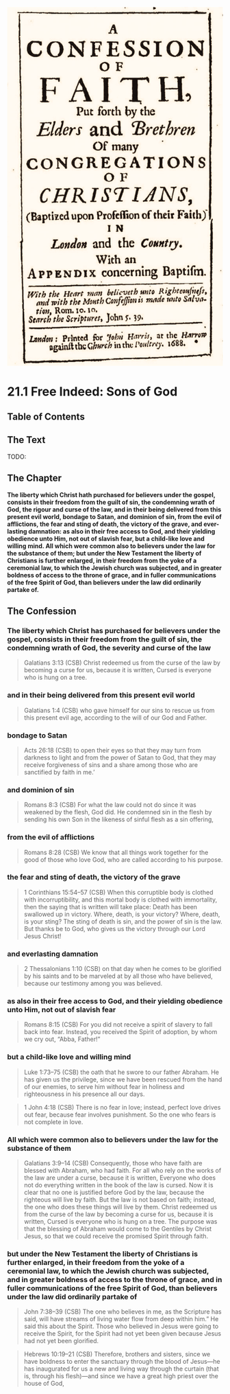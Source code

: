 <img class="intro-right" src="art-1689.png">

# 21.1 Free Indeed: Sons of God

## Table of Contents

<!-- toc -->

## The Text

TODO:

## The Chapter

**The liberty which Christ hath purchased for believers under the gospel, consists in their freedom from the guilt of sin, the condemning wrath of God, the rigour and curse of the law, and in their being delivered from this present evil world, bondage to Satan, and dominion of sin, from the evil of afflictions, the fear and sting of death, the victory of the grave, and ever- lasting damnation: as also in their free access to God, and their yielding obedience unto Him, not out of slavish fear, but a child-like love and willing mind. All which were common also to believers under the law for the substance of them; but under the New Testament the liberty of Christians is further enlarged, in their freedom from the yoke of a ceremonial law, to which the Jewish church was subjected, and in greater boldness of access to the throne of grace, and in fuller communications of the free Spirit of God, than believers under the law did ordinarily partake of.**

## The Confession

### The liberty which Christ has purchased for believers under the gospel, consists in their freedom from the guilt of sin, the condemning wrath of God, the severity and curse of the law

>Galatians 3:13 (CSB) Christ redeemed us from the curse of the law by becoming a curse for us, because it is written, Cursed is everyone who is hung on a tree.

### and in their being delivered from this present evil world

>Galatians 1:4 (CSB) who gave himself for our sins to rescue us from this present evil age, according to the will of our God and Father.

### bondage to Satan

>Acts 26:18 (CSB) to open their eyes so that they may turn from darkness to light and from the power of Satan to God, that they may receive forgiveness of sins and a share among those who are sanctified by faith in me.’

### and dominion of sin

>Romans 8:3 (CSB) For what the law could not do since it was weakened by the flesh, God did. He condemned sin in the flesh by sending his own Son in the likeness of sinful flesh as a sin offering,

### from the evil of afflictions

>Romans 8:28 (CSB) We know that all things work together for the good of those who love God, who are called according to his purpose.

### the fear and sting of death, the victory of the grave

>1 Corinthians 15:54–57 (CSB) When this corruptible body is clothed with incorruptibility, and this mortal body is clothed with immortality, then the saying that is written will take place: Death has been swallowed up in victory. Where, death, is your victory? Where, death, is your sting? The sting of death is sin, and the power of sin is the law. But thanks be to God, who gives us the victory through our Lord Jesus Christ!

### and everlasting damnation

>2 Thessalonians 1:10 (CSB) on that day when he comes to be glorified by his saints and to be marveled at by all those who have believed, because our testimony among you was believed.

### as also in their free access to God, and their yielding obedience unto Him, not out of slavish fear

>Romans 8:15 (CSB) For you did not receive a spirit of slavery to fall back into fear. Instead, you received the Spirit of adoption, by whom we cry out, “Abba, Father!”

### but a child-like love and willing mind

>Luke 1:73–75 (CSB) the oath that he swore to our father Abraham. He has given us the privilege, since we have been rescued from the hand of our enemies, to serve him without fear in holiness and righteousness in his presence all our days.

>1 John 4:18 (CSB) There is no fear in love; instead, perfect love drives out fear, because fear involves punishment. So the one who fears is not complete in love.

### All which were common also to believers under the law for the substance of them

>Galatians 3:9–14 (CSB) Consequently, those who have faith are blessed with Abraham, who had faith. For all who rely on the works of the law are under a curse, because it is written, Everyone who does not do everything written in the book of the law is cursed. Now it is clear that no one is justified before God by the law, because the righteous will live by faith. But the law is not based on faith; instead, the one who does these things will live by them. Christ redeemed us from the curse of the law by becoming a curse for us, because it is written, Cursed is everyone who is hung on a tree. The purpose was that the blessing of Abraham would come to the Gentiles by Christ Jesus, so that we could receive the promised Spirit through faith.

### but under the New Testament the liberty of Christians is further enlarged, in their freedom from the yoke of a ceremonial law, to which the Jewish church was subjected, and in greater boldness of access to the throne of grace, and in fuller communications of the free Spirit of God, than believers under the law did ordinarily partake of

>John 7:38–39 (CSB) The one who believes in me, as the Scripture has said, will have streams of living water flow from deep within him.” He said this about the Spirit. Those who believed in Jesus were going to receive the Spirit, for the Spirit had not yet been given because Jesus had not yet been glorified.

>Hebrews 10:19–21 (CSB) Therefore, brothers and sisters, since we have boldness to enter the sanctuary through the blood of Jesus—he has inaugurated for us a new and living way through the curtain (that is, through his flesh)—and since we have a great high priest over the house of God,
